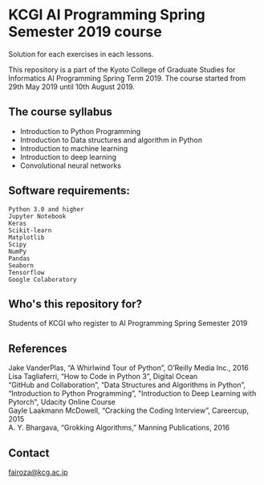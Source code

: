 # KCGI AI Programming Spring Semester 2019 course

Solution for each exercises in each lessons.

This repository is a part of the Kyoto College of Graduate Studies for Informatics AI Programming Spring Term 2019.
The course started from 29th May 2019 until 10th August 2019.

## The course syllabus
- Introduction to Python Programming
- Introduction to Data structures and algorithm in Python
- Introduction to machine learning
- Introduction to deep learning
- Convolutional neural networks

## Software requirements:
`Python 3.0 and higher` <br/>
`Jupyter Notebook`<br/>
`Keras`<br/>
`Scikit-learn`<br/>
`Matplotlib`<br/>
`Scipy`<br/>
`NumPy`<br/>
`Pandas`<br/>
`Seaborn`<br/>
`Tensorflow`<br/>
`Google Colaboratory` <br/>

## Who's this repository for?
Students of KCGI who register to AI Programming Spring Semester 2019

## References
Jake VanderPlas, “A Whirlwind Tour of Python”, O’Reilly Media Inc., 2016 <br/>
Lisa Tagliaferri, “How to Code in Python 3”, Digital Ocean <br/>
“GitHub and Collaboration”, “Data Structures and Algorithms in Python”, “Introduction to Python Programming”, "Introduction to Deep Learning with Pytorch", Udacity Online Course </br>
Gayle Laakmann McDowell, “Cracking the Coding Interview”, Careercup, 2015 </br>
A. Y. Bhargava, “Grokking Algorithms,” Manning Publications, 2016

## Contact
fairoza@kcg.ac.jp



